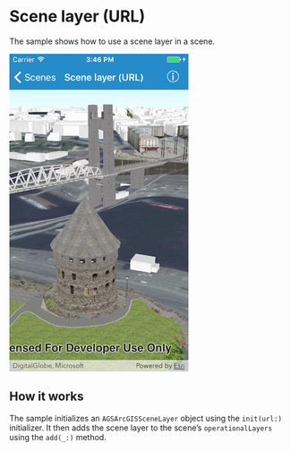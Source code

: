 # Scene layer (URL)

The sample shows how to use a scene layer in a scene.

![](image1.png)

## How it works

The sample initializes an `AGSArcGISSceneLayer` object using the
`init(url:)` initializer. It then adds the scene layer to the scene’s
`operationalLayers` using the `add(_:)` method.

